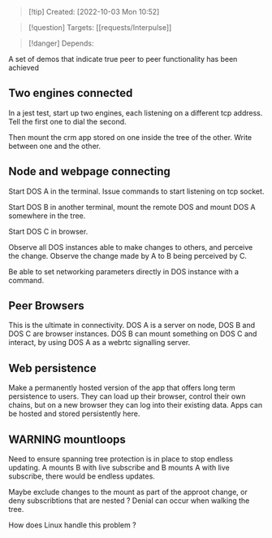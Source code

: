 >[!tip] Created: [2022-10-03 Mon 10:52]

>[!question] Targets: [[requests/Interpulse]]

>[!danger] Depends: 

A set of demos that indicate true peer to peer functionality has been achieved
## Two engines connected
In a jest test, start up two engines, each listening on a different tcp address. Tell the first one to dial the second.

Then mount the crm app stored on one inside the tree of the other.
Write between one and the other.
## Node and webpage connecting
Start DOS A in the terminal. Issue commands to start listening on tcp socket.

Start DOS B in another terminal, mount the remote DOS and mount DOS A somewhere in the tree.

Start DOS C in browser.

Observe all DOS instances able to make changes to others, and perceive the change. Observe the change made by A to B being perceived by C.

Be able to set networking parameters directly in DOS instance with a command.

## Peer Browsers
This is the ultimate in connectivity. DOS A is a server on node, DOS B and DOS C are browser instances. DOS B can mount something on DOS C and interact, by using DOS A as a webrtc signalling server.

## Web persistence
Make a permanently hosted version of the app that offers long term persistence to users.  They can load up their browser, control their own chains, but on a new browser they can log into their existing data.  Apps can be hosted and stored persistently here.

## WARNING mountloops
Need to ensure spanning tree protection is in place to stop endless updating. A mounts B with live subscribe and B mounts A with live subscribe, there would be endless updates.

Maybe exclude changes to the mount as part of the approot change, or deny subscribtions that are nested ? Denial can occur when walking the tree.

How does Linux handle this problem ?